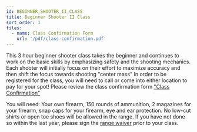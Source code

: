```yaml
---
id: BEGINNER_SHOOTER_II_CLASS
title: Beginner Shooter II Class
sort_order: 1
files:
  - name: Class Confirmation Form
    url: '/pdf/class-confirmation.pdf'
---
```

This 3 hour beginner shooter class takes the beginner and continues to work on the basic skills by emphasizing safety and the shooting mechanics. Each shooter will initially focus on their effort to maximize accuracy and then shift the focus towards shooting "center mass"
In order to be registered for the class, you will need to call or come into either location to pay for your spot!
Please review the class confirmation form ["Class Confirmation"](/pdf/class-confirmation.pdf)

You will need: Your own firearm, 150 rounds of ammunition, 2 magazines for your firearm, snap caps for your firearm, eye and ear protection.  No low-cut shirts or open toe shoes will be allowed in the range. 
If you have not done so within the last year, please sign the [range waiver](http://www.smartwaiver.com/v/stagestopgunshop) prior to your class. 
